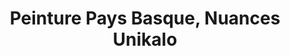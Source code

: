 ---
title: "Peinture Pays Basque, Nuances Unikalo"
url: /anglet/peinture-pays-basque-nuances-unikalo/
shop: Farben
---